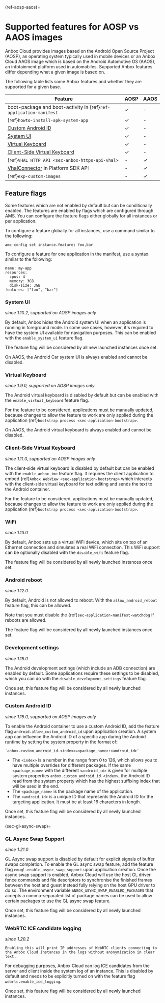 (ref-aosp-aaos)=
# Supported features for AOSP vs AAOS images

Anbox Cloud provides images based on the Android Open Source Project (AOSP), an operating system typically used in mobile devices or an Anbox Cloud AAOS image which is based on the Android Automotive OS (AAOS), an infotainment platform used in automobiles. Supported Anbox features differ depending what a given image is based on.

The following table lists some Anbox features and whether they are supported for a given base.

|Feature   | AOSP | AAOS |
|--------|------|------|
| boot-package and boot-activity in {ref}`ref-application-manifest` | ✓    |   -   |
| {ref}`howto-install-apk-system-app`             | ✓    |   -   |
| [Custom Android ID](#custom-android-id)                    | ✓    |   -   |
| [System UI](#system-ui)                    | ✓    |   -   |
| [Virtual Keyboard](#virtual-keyboard)                    | ✓    |   -   |
| [Client-Side Virtual Keyboard](#client-side-virtual-keyboard)                    | ✓    |   -   |
| {ref}`VHAL HTTP API <sec-anbox-https-api-vhal>`                                   | -    |   ✓   |
| [VhalConnector](https://canonical.github.io/anbox-cloud.github.com/latest/anbox-platform-sdk/classanbox_1_1VhalConnector.html) in Platform SDK API                                                    | -    |   ✓   |
| {ref}`exp-custom-images`     | -    |   ✓   | 

## Feature flags

Some features which are not enabled by default but can be conditionally enabled. The features are enabled by flags which are configured through AMS. You can configure the feature flags either globally for all instances or per application.

To configure a feature globally for all instances, use a command similar to the following:

    amc config set instance.features foo,bar

To configure a feature for one application in the manifest, use a syntax similar to the following:

    name: my-app
    resources:
      cpus: 4
      memory: 3GB
      disk-size: 3GB
    features: ["foo", "bar"]

### System UI

*since 1.10.2, supported on AOSP images only*

By default, Anbox hides the Android system UI when an application is running in foreground mode. In some use cases, however, it's required to have the system UI available for navigation purposes. This can be enabled with the `enable_system_ui` feature flag.

The feature flag will be considered by all new launched instances once set.

On AAOS, the Android Car system UI is always enabled and cannot be disabled.

### Virtual Keyboard

*since 1.9.0, supported on AOSP images only*

The Android virtual keyboard is disabled by default but can be enabled with the `enable_virtual_keyboard` feature flag.

For the feature to be considered, applications must be manually updated, because changes to allow the feature to work are only applied during the application {ref}`bootstrap process <sec-application-bootstrap>`.

On AAOS, the Android virtual keyboard is always enabled and cannot be disabled.

### Client-Side Virtual Keyboard

*since 1.11.0, supported on AOSP images only*

The client-side virtual keyboard is disabled by default but can be enabled with the `enable_anbox_ime` feature flag. It requires the client application to embed {ref}`Anbox WebView <sec-application-bootstrap>` which interacts with the client-side virtual keyboard for text editing and sends the text to the Android container.

For the feature to be considered, applications must be manually updated, because changes to allow the feature to work are only applied during the application {ref}`bootstrap process <sec-application-bootstrap>`.

### WiFi

*since 1.13.0*

By default, Anbox sets up a virtual WiFi device, which sits on top of an Ethernet connection and simulates a real WiFi connection. This WiFi support can be optionally disabled with the `disable_wifi` feature flag.

The feature flag will be considered by all newly launched instances once set.

### Android reboot

*since 1.12.0*

By default, Android is not allowed to reboot. With the `allow_android_reboot` feature flag, this can be allowed.

Note that you must disable the {ref}`sec-application-manifest-watchdog` if reboots are allowed.

The feature flag will be considered by all newly launched instances once set.

### Development settings

*since 1.18.0*

The Android development settings (which include an ADB connection) are enabled by default. Some applications require these settings to be disabled, which you can do with the `disable_development_settings` feature flag.

Once set, this feature flag will be considered by all newly launched instances.

### Custom Android ID

*since 1.18.0, supported on AOSP images only*

To enable the Android container to use a custom Android ID, add the feature flag `android.allow_custom_android_id` upon application creation. A system app can influence the Android ID of a specific app during the Android runtime by setting the system property in the format of:
  ```
  `anbox.custom_android_id.<index>=<package_name>:<android_id>`
  ```

 * The `<index>` is a number in the range from 0 to 126, which allows you to have multiple overrides for different packages. If the same `<package_name>` with the different `<android_id>` is given for multiple system properties `anbox.custom_android_id.<index>`, the Android ID read from the system property which has the highest suffixing index that will be used in the end.
 * The `<package_name>` is the package name of the application.
 * The `<android_id>` is a unique ID that represents the Android ID for the targeting application. It must be at least 16 characters in length.

Once set, this feature flag will be considered by all newly launched instances.

(sec-gl-async-swap)=
### GL Async Swap Support

*since 1.21.0*

GL Async swap support is disabled by default for explicit signals of buffer swaps completion. To enable the GL async swap feature, add the feature flag `emugl.enable_async_swap_support` upon application creation. Once the async swap support is enabled, Anbox Cloud will use the host GL driver fence commands and file descriptors to synchronise the finished frames between the host and guest instead fully relying on the host GPU driver to do so. The environment variable `ANBOX_ASYNC_SWAP_ENABLED_PACKAGES` that accepts a comma-separated list of package names can be used to allow certain packages to use the GL async swap feature.

Once set, this feature flag will be considered by all newly launched instances.

### WebRTC ICE candidate logging

*since 1.20.2*

```{caution}
Enabling this will print IP addresses of WebRTC clients connecting to the Anbox Cloud instances in the logs without anonymization in clear text.
```

For debugging purposes, Anbox Cloud can log ICE candidates from the server and client inside the system log of an instance. This is disabled by default and needs to be explicitly turned on with the feature flag `webrtc.enable_ice_logging`.

Once set, this feature flag will be considered by all newly launched instances.
